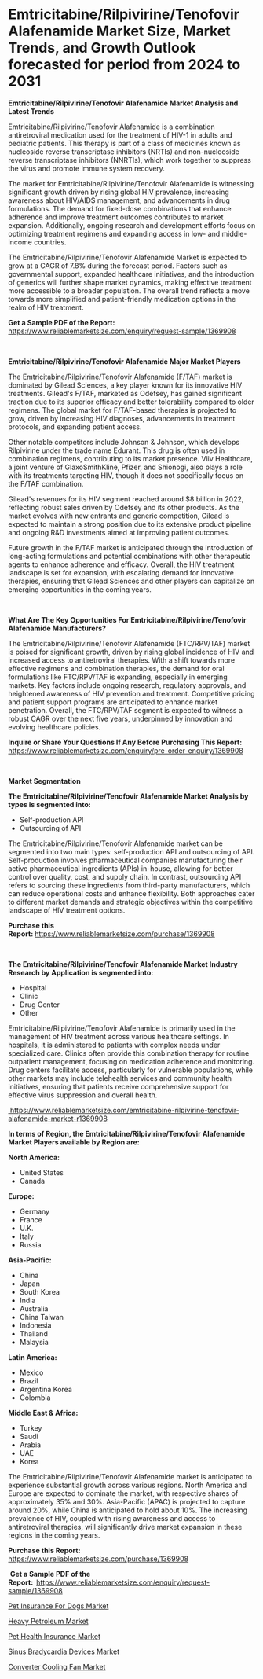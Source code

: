 <p><h1>Emtricitabine/Rilpivirine/Tenofovir Alafenamide Market Size, Market Trends, and Growth Outlook forecasted for period from 2024 to 2031</h1></p><p><strong>Emtricitabine/Rilpivirine/Tenofovir Alafenamide Market Analysis and Latest Trends</strong></p>
<p><p>Emtricitabine/Rilpivirine/Tenofovir Alafenamide is a combination antiretroviral medication used for the treatment of HIV-1 in adults and pediatric patients. This therapy is part of a class of medicines known as nucleoside reverse transcriptase inhibitors (NRTIs) and non-nucleoside reverse transcriptase inhibitors (NNRTIs), which work together to suppress the virus and promote immune system recovery.</p><p>The market for Emtricitabine/Rilpivirine/Tenofovir Alafenamide is witnessing significant growth driven by rising global HIV prevalence, increasing awareness about HIV/AIDS management, and advancements in drug formulations. The demand for fixed-dose combinations that enhance adherence and improve treatment outcomes contributes to market expansion. Additionally, ongoing research and development efforts focus on optimizing treatment regimens and expanding access in low- and middle-income countries.</p><p>The Emtricitabine/Rilpivirine/Tenofovir Alafenamide Market is expected to grow at a CAGR of 7.8% during the forecast period. Factors such as governmental support, expanded healthcare initiatives, and the introduction of generics will further shape market dynamics, making effective treatment more accessible to a broader population. The overall trend reflects a move towards more simplified and patient-friendly medication options in the realm of HIV treatment.</p></p>
<p><strong>Get a Sample PDF of the Report:&nbsp;</strong> <a href="https://www.reliablemarketsize.com/enquiry/request-sample/1369908?utm_campaign=1143&utm_medium=2&utm_source=Github&utm_content=ia&utm_term=06122024&utm_id=emtricitabinerilpivirinetenofovir-alafenamide">https://www.reliablemarketsize.com/enquiry/request-sample/1369908</a></p>
<p>&nbsp;</p>
<p><strong>Emtricitabine/Rilpivirine/Tenofovir Alafenamide Major Market Players</strong></p>
<p><p>The Emtricitabine/Rilpivirine/Tenofovir Alafenamide (F/TAF) market is dominated by Gilead Sciences, a key player known for its innovative HIV treatments. Gilead's F/TAF, marketed as Odefsey, has gained significant traction due to its superior efficacy and better tolerability compared to older regimens. The global market for F/TAF-based therapies is projected to grow, driven by increasing HIV diagnoses, advancements in treatment protocols, and expanding patient access.</p><p>Other notable competitors include Johnson & Johnson, which develops Rilpivirine under the trade name Edurant. This drug is often used in combination regimens, contributing to its market presence. Viiv Healthcare, a joint venture of GlaxoSmithKline, Pfizer, and Shionogi, also plays a role with its treatments targeting HIV, though it does not specifically focus on the F/TAF combination.</p><p>Gilead's revenues for its HIV segment reached around $8 billion in 2022, reflecting robust sales driven by Odefsey and its other products. As the market evolves with new entrants and generic competition, Gilead is expected to maintain a strong position due to its extensive product pipeline and ongoing R&D investments aimed at improving patient outcomes.</p><p>Future growth in the F/TAF market is anticipated through the introduction of long-acting formulations and potential combinations with other therapeutic agents to enhance adherence and efficacy. Overall, the HIV treatment landscape is set for expansion, with escalating demand for innovative therapies, ensuring that Gilead Sciences and other players can capitalize on emerging opportunities in the coming years.</p></p>
<p>&nbsp;</p>
<p><strong>What Are The Key Opportunities For Emtricitabine/Rilpivirine/Tenofovir Alafenamide Manufacturers?</strong></p>
<p><p>The Emtricitabine/Rilpivirine/Tenofovir Alafenamide (FTC/RPV/TAF) market is poised for significant growth, driven by rising global incidence of HIV and increased access to antiretroviral therapies. With a shift towards more effective regimens and combination therapies, the demand for oral formulations like FTC/RPV/TAF is expanding, especially in emerging markets. Key factors include ongoing research, regulatory approvals, and heightened awareness of HIV prevention and treatment. Competitive pricing and patient support programs are anticipated to enhance market penetration. Overall, the FTC/RPV/TAF segment is expected to witness a robust CAGR over the next five years, underpinned by innovation and evolving healthcare policies.</p></p>
<p><strong>Inquire or Share Your Questions If Any Before Purchasing This Report:</strong> <a href="https://www.reliablemarketsize.com/enquiry/pre-order-enquiry/1369908?utm_campaign=1143&utm_medium=2&utm_source=Github&utm_content=ia&utm_term=06122024&utm_id=emtricitabinerilpivirinetenofovir-alafenamide">https://www.reliablemarketsize.com/enquiry/pre-order-enquiry/1369908</a></p>
<p>&nbsp;</p>
<p><strong>Market Segmentation</strong></p>
<p><strong>The Emtricitabine/Rilpivirine/Tenofovir Alafenamide Market Analysis by types is segmented into:</strong></p>
<p><ul><li>Self-production API</li><li>Outsourcing of API</li></ul></p>
<p><p>The Emtricitabine/Rilpivirine/Tenofovir Alafenamide market can be segmented into two main types: self-production API and outsourcing of API. Self-production involves pharmaceutical companies manufacturing their active pharmaceutical ingredients (APIs) in-house, allowing for better control over quality, cost, and supply chain. In contrast, outsourcing API refers to sourcing these ingredients from third-party manufacturers, which can reduce operational costs and enhance flexibility. Both approaches cater to different market demands and strategic objectives within the competitive landscape of HIV treatment options.</p></p>
<p><strong>Purchase this Report:&nbsp;</strong><a href="https://www.reliablemarketsize.com/purchase/1369908?utm_campaign=1143&utm_medium=2&utm_source=Github&utm_content=ia&utm_term=06122024&utm_id=emtricitabinerilpivirinetenofovir-alafenamide">https://www.reliablemarketsize.com/purchase/1369908</a></p>
<p>&nbsp;</p>
<p><strong>The Emtricitabine/Rilpivirine/Tenofovir Alafenamide Market Industry Research by Application is segmented into:</strong></p>
<p><ul><li>Hospital</li><li>Clinic</li><li>Drug Center</li><li>Other</li></ul></p>
<p><p>Emtricitabine/Rilpivirine/Tenofovir Alafenamide is primarily used in the management of HIV treatment across various healthcare settings. In hospitals, it is administered to patients with complex needs under specialized care. Clinics often provide this combination therapy for routine outpatient management, focusing on medication adherence and monitoring. Drug centers facilitate access, particularly for vulnerable populations, while other markets may include telehealth services and community health initiatives, ensuring that patients receive comprehensive support for effective virus suppression and overall health.</p></p>
<p><a href="https://www.reliablemarketsize.com/emtricitabine-rilpivirine-tenofovir-alafenamide-market-r1369908?utm_campaign=1143&utm_medium=2&utm_source=Github&utm_content=ia&utm_term=06122024&utm_id=emtricitabinerilpivirinetenofovir-alafenamide">&nbsp;https://www.reliablemarketsize.com/emtricitabine-rilpivirine-tenofovir-alafenamide-market-r1369908</a></p>
<p><strong>In terms of Region, the Emtricitabine/Rilpivirine/Tenofovir Alafenamide Market Players available by Region are:</strong></p>
<p>
    <p> <strong> North America: </strong>
        <ul>
            <li>United States</li>
            <li>Canada</li>
        </ul>
        </p> 
    <p> <strong> Europe: </strong>
        <ul>
            <li>Germany</li>
            <li>France</li>
            <li>U.K.</li>
            <li>Italy</li>
            <li>Russia</li>
        </ul>
        </p> 
    <p> <strong> Asia-Pacific: </strong>
        <ul>
            <li>China</li>
            <li>Japan</li>
            <li>South Korea</li>
            <li>India</li>
            <li>Australia</li>
            <li>China Taiwan</li>
            <li>Indonesia</li>
            <li>Thailand</li>
            <li>Malaysia</li>
        </ul>
        </p> 
    <p> <strong> Latin America: </strong>
        <ul>
            <li>Mexico</li>
            <li>Brazil</li>
            <li>Argentina Korea</li>
            <li>Colombia</li>
        </ul>
        </p> 
    <p> <strong> Middle East & Africa: </strong>
        <ul>
            <li>Turkey</li>
            <li>Saudi</li>
            <li>Arabia</li>
            <li>UAE</li>
            <li>Korea</li>
        </ul>
    </p>
    </p>
<p><p>The Emtricitabine/Rilpivirine/Tenofovir Alafenamide market is anticipated to experience substantial growth across various regions. North America and Europe are expected to dominate the market, with respective shares of approximately 35% and 30%. Asia-Pacific (APAC) is projected to capture around 20%, while China is anticipated to hold about 10%. The increasing prevalence of HIV, coupled with rising awareness and access to antiretroviral therapies, will significantly drive market expansion in these regions in the coming years.</p></p>
<p><strong>Purchase this Report: </strong><a href="https://www.reliablemarketsize.com/purchase/1369908?utm_campaign=1143&utm_medium=2&utm_source=Github&utm_content=ia&utm_term=06122024&utm_id=emtricitabinerilpivirinetenofovir-alafenamide">https://www.reliablemarketsize.com/purchase/1369908</a></p>
<p>&nbsp;<strong>Get a Sample PDF of the Report:&nbsp;&nbsp;</strong><a href="https://www.reliablemarketsize.com/enquiry/request-sample/1369908?utm_campaign=1143&utm_medium=2&utm_source=Github&utm_content=ia&utm_term=06122024&utm_id=emtricitabinerilpivirinetenofovir-alafenamide">https://www.reliablemarketsize.com/enquiry/request-sample/1369908</a></p>
<p><strong></strong></p>
<p><p><a href="https://www.linkedin.com/pulse/pet-insurance-dogs-market-report-projected-5-from-2024-hbome?utm_campaign=1143&utm_medium=2&utm_source=Github&utm_content=ia&utm_term=06122024&utm_id=emtricitabinerilpivirinetenofovir-alafenamide">Pet Insurance For Dogs Market</a></p><p><a href="https://issuu.com/reportprime-2/docs/heavy-petroleum-market-size-2030.pptx?utm_campaign=1143&utm_medium=2&utm_source=Github&utm_content=ia&utm_term=06122024&utm_id=emtricitabinerilpivirinetenofovir-alafenamide">Heavy Petroleum Market</a></p><p><a href="https://www.linkedin.com/pulse/pet-health-insurance-market-global-regional-analysis-focus-hfrhe?utm_campaign=1143&utm_medium=2&utm_source=Github&utm_content=ia&utm_term=06122024&utm_id=emtricitabinerilpivirinetenofovir-alafenamide">Pet Health Insurance Market</a></p><p><a href="https://github.com/ryanbell8967/Market-Research-Report-List-1/blob/main/sinus-bradycardia-devices-market.md?utm_campaign=1143&utm_medium=2&utm_source=Github&utm_content=ia&utm_term=06122024&utm_id=emtricitabinerilpivirinetenofovir-alafenamide">Sinus Bradycardia Devices Market</a></p><p><a href="https://issuu.com/reportprime-2/docs/converter-cooling-fan-market-size-2030.pptx?utm_campaign=1143&utm_medium=2&utm_source=Github&utm_content=ia&utm_term=06122024&utm_id=emtricitabinerilpivirinetenofovir-alafenamide">Converter Cooling Fan Market</a></p></p>